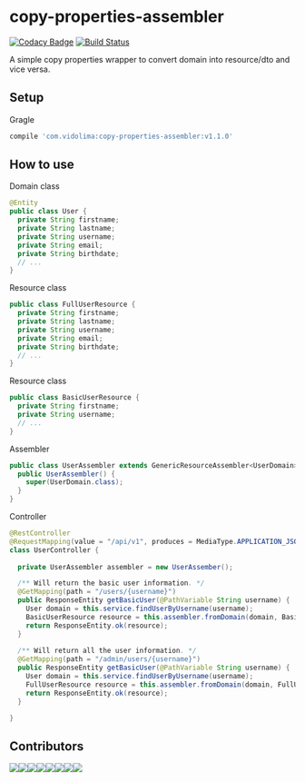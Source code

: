 # copy-properties-assembler

[![Codacy Badge](https://api.codacy.com/project/badge/Grade/18f61bb26a6046d29f679aeb2f6d7cf5)](https://app.codacy.com/app/marcosvidolin/copy-properties-assembler?utm_source=github.com&utm_medium=referral&utm_content=marcosvidolin/copy-properties-assembler&utm_campaign=Badge_Grade_Dashboard)
[![Build Status](https://travis-ci.org/marcosvidolin/copy-properties-assembler.svg?branch=master)](https://travis-ci.org/marcosvidolin/copy-properties-assembler)

A simple copy properties wrapper to convert domain into resource/dto and vice versa.

## Setup

Gragle

```groovy
compile 'com.vidolima:copy-properties-assembler:v1.1.0'
```

## How to use

Domain class
```java
@Entity
public class User {
  private String firstname;
  private String lastname;
  private String username;
  private String email;
  private String birthdate;
  // ...
}
```

Resource class
```java
public class FullUserResource {
  private String firstname;
  private String lastname;
  private String username;
  private String email;
  private String birthdate;
  // ...
}
```

Resource class
```java
public class BasicUserResource {
  private String firstname;
  private String username;
  // ...
}
```

Assembler 
```java
public class UserAssembler extends GenericResourceAssembler<UserDomain> {
  public UserAssembler() {
    super(UserDomain.class);
  }
}
```

Controller
```java
@RestController
@RequestMapping(value = "/api/v1", produces = MediaType.APPLICATION_JSON_VALUE)
class UserController {
  
  private UserAssembler assembler = new UserAssember();

  /** Will return the basic user information. */
  @GetMapping(path = "/users/{username}")
  public ResponseEntity getBasicUser(@PathVariable String username) {
    User domain = this.service.findUserByUsername(username);
    BasicUserResource resource = this.assembler.fromDomain(domain, BasicUserResource.class);
    return ResponseEntity.ok(resource);
  }
  
  /** Will return all the user information. */
  @GetMapping(path = "/admin/users/{username}")
  public ResponseEntity getBasicUser(@PathVariable String username) {
    User domain = this.service.findUserByUsername(username);
    FullUserResource resource = this.assembler.fromDomain(domain, FullUserResource.class);
    return ResponseEntity.ok(resource);
  }

}
```

## Contributors

[![](https://sourcerer.io/fame/marcosvidolin/marcosvidolin/copy-properties-assembler/images/0)](https://sourcerer.io/fame/marcosvidolin/marcosvidolin/copy-properties-assembler/links/0)[![](https://sourcerer.io/fame/marcosvidolin/marcosvidolin/copy-properties-assembler/images/1)](https://sourcerer.io/fame/marcosvidolin/marcosvidolin/copy-properties-assembler/links/1)[![](https://sourcerer.io/fame/marcosvidolin/marcosvidolin/copy-properties-assembler/images/2)](https://sourcerer.io/fame/marcosvidolin/marcosvidolin/copy-properties-assembler/links/2)[![](https://sourcerer.io/fame/marcosvidolin/marcosvidolin/copy-properties-assembler/images/3)](https://sourcerer.io/fame/marcosvidolin/marcosvidolin/copy-properties-assembler/links/3)[![](https://sourcerer.io/fame/marcosvidolin/marcosvidolin/copy-properties-assembler/images/4)](https://sourcerer.io/fame/marcosvidolin/marcosvidolin/copy-properties-assembler/links/4)[![](https://sourcerer.io/fame/marcosvidolin/marcosvidolin/copy-properties-assembler/images/5)](https://sourcerer.io/fame/marcosvidolin/marcosvidolin/copy-properties-assembler/links/5)[![](https://sourcerer.io/fame/marcosvidolin/marcosvidolin/copy-properties-assembler/images/6)](https://sourcerer.io/fame/marcosvidolin/marcosvidolin/copy-properties-assembler/links/6)[![](https://sourcerer.io/fame/marcosvidolin/marcosvidolin/copy-properties-assembler/images/7)](https://sourcerer.io/fame/marcosvidolin/marcosvidolin/copy-properties-assembler/links/7)
